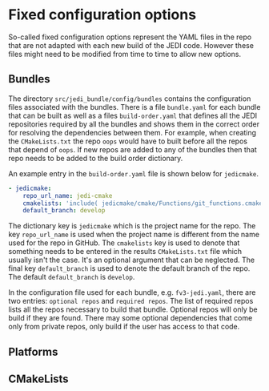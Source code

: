 # Fixed configuration options

So-called fixed configuration options represent the YAML files in the repo that are not adapted with each new build of the JEDI code. However these files might need to be modified from time to time to allow new options.

## Bundles

The directory `src/jedi_bundle/config/bundles` contains the configuration files associated with the bundles. There is a file `bundle.yaml` for each bundle that can be built as well as a files `build-order.yaml` that defines all the JEDI repositories required by all the bundles and shows them in the correct order for resolving the dependencies between them. For example, when creating the `CMakeLists.txt` the repo `oops` would have to built before all the repos that depend of `oops`. If new repos are added to any of the bundles then that repo needs to be added to the build order dictionary.

An example entry in the `build-order.yaml` file is shown below for `jedicmake`.

``` yaml
- jedicmake:
    repo_url_name: jedi-cmake
    cmakelists: 'include( jedicmake/cmake/Functions/git_functions.cmake )'
    default_branch: develop
```

The dictionary key is `jedicmake` which is the project name for the repo. The key `repo_url_name` is used when the project name is different from the name used for the repo in GitHub. The `cmakelists` key is used to denote that something needs to be entered in the results `CMakeLists.txt` file which usually isn't the case. It's an optional argument that can be neglected. The final key `default_branch` is used to denote the default branch of the repo. The default `default_branch` is `develop`.

In the configuration file used for each bundle, e.g. `fv3-jedi.yaml`, there are two entries: `optional repos` and `required repos`. The list of required repos lists all the repos necessary to build that bundle. Optional repos will only be build if they are found. There may some optional dependencies that come only from private repos, only build if the user has access to that code.

## Platforms


## CMakeLists
